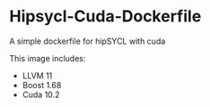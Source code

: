 # Hipsycl-Cuda-Dockerfile
A simple dockerfile for hipSYCL with cuda

This image includes:
- LLVM 11
- Boost 1.68
- Cuda 10.2
